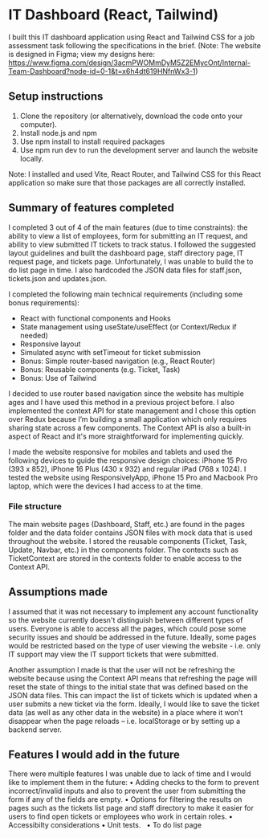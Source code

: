 # IT Dashboard (React, Tailwind)
I built this IT dashboard application using React and Tailwind CSS for a job assessment task following the specifications in the brief. (Note: The website is designed in Figma; view my designs here: https://www.figma.com/design/3acmPWOMmDyM5Z2EMycOnt/Internal-Team-Dashboard?node-id=0-1&t=x6h4dt619HNfnWx3-1)

## Setup instructions
1. Clone the repository (or alternatively, download the code onto your computer).
2. Install node.js and npm
3. Use npm install to install required packages
4. Use npm run dev to run the development server and launch the website locally.

Note: I installed and used Vite, React Router, and Tailwind CSS for this React application so make sure that those packages are all correctly installed.

## Summary of features completed
I completed 3 out of 4 of the main features (due to time constraints): the ability to view a list of employees, form for submitting an IT request, and ability to view submitted IT tickets to track status. I followed the suggested layout guidelines and built the dashboard page, staff directory page, IT request page, and tickets page. Unfortunately, I was unable to build the to do list page in time. I also hardcoded the JSON data files for staff.json, tickets.json and updates.json. 

I completed the following main technical requirements (including some bonus requirements):
- React with functional components and Hooks
- State management using useState/useEffect (or Context/Redux if needed)
- Responsive layout 
- Simulated async with setTimeout for ticket submission
- Bonus: Simple router-based navigation (e.g., React Router)
- Bonus: Reusable components (e.g. Ticket, Task)
- Bonus: Use of Tailwind

I decided to use router based navigation since the website has multiple ages and I have used this method in a previous project before. I also implemented the context API for state management and I chose this option over Redux because I’m building a small application which only requires sharing state across a few components. The Context API is also a built-in aspect of React and it's more straightforward for implementing quickly.  

I made the website responsive for mobiles and tablets and used the following devices to guide the responsive design choices: iPhone 15 Pro (393 x 852), iPhone 16 Plus (430 x 932) and regular iPad (768 x 1024). I tested the website using ResponsivelyApp, iPhone 15 Pro and Macbook Pro laptop, which were the devices I had access to at the time. 

### File structure
The main website pages (Dashboard, Staff, etc.) are found in the pages folder and the data folder contains JSON files with mock data that is used throughout the website. I stored the reusable components (Ticket, Task, Update, Navbar, etc.) in the components folder. The contexts such as TicketContext are stored in the contexts folder to enable access to the Context API. 

## Assumptions made
I assumed that it was not necessary to implement any account functionality so the website currently doesn't distinguish between different types of users. Everyone is able to access all the pages, which could pose some security issues and should be addressed in the future. Ideally, some pages would be restricted based on the type of user viewing the website - i.e. only IT support may view the IT support tickets that were submitted.

Another assumption I made is that the user will not be refreshing the website because using the Context API means that refreshing the page will reset the state of things to the initial state that was defined based on the JSON data files. This can impact the list of tickets which is updated when a user submits a new ticket via the form.  Ideally, I would like to save the ticket data (as well as any other data in the website) in a place where it won’t disappear when the page reloads – i.e. localStorage or by setting up a backend server. 

## Features I would add in the future
There were multiple features I was unable due to lack of time and I would like to implement them in the future:
•	Adding checks to the form to prevent incorrect/invalid inputs and also to prevent the user from submitting the form if any of the fields are empty. 
•	Options for filtering the results on pages such as the tickets list page and staff directory to make it easier for users to find open tickets or employees who work in certain roles.
•	Accessibilty considerations
• Unit tests.  
• To do list page

